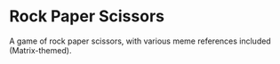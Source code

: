 # Rock Paper Scissors
A game of rock paper scissors, with various meme references included (Matrix-themed).
